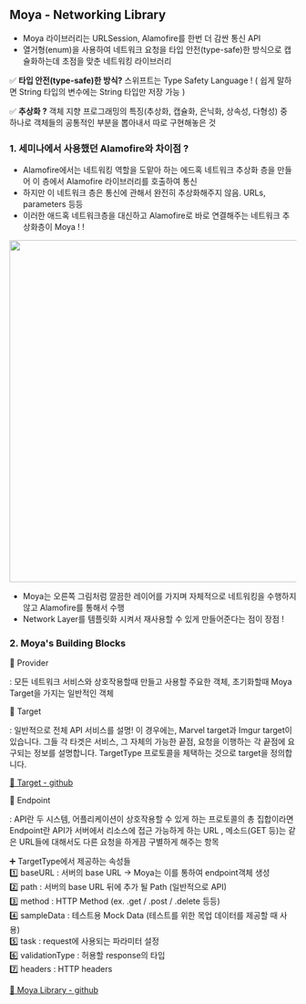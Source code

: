 ## Moya - Networking Library

- Moya 라이브러리는 URLSession, Alamofire를 한번 더 감싼 통신 API 
- 열거형(enum)을 사용하여 네트워크 요청을 타입 안전(type-safe)한 방식으로 캡슐화하는데 초점을 맞춘 네트워킹 라이브러리

✅ **타입 안전(type-safe)한 방식?** 스위프트는 Type Safety Language ! ( 쉽게 말하면 String 타입의 변수에는 String 타입만 저장 가능 )

✅ **추상화 ?** 객체 지향 프로그래밍의 특징(추상화, 캡슐화, 은닉화, 상속성, 다형성) 중 하나로 객체들의 공통적인 부분을 뽑아내서 따로 구현해놓은 것

### 1. 세미나에서 사용했던 Alamofire와 차이점 ? 

- Alamofire에서는 네트워킹 역할을 도맡아 하는 에드혹 네트워크 추상화 층을 만들어 이 층에서 Alamofire 라이브러리를 호출하여 통신
- 하지만 이 네트워크 층은 통신에 관해서 완전히 추상화해주지 않음. URLs, parameters 등등
- 이러한 애드혹 네트워크층을 대신하고 Alamofire로 바로 연결해주는 네트워크 추상화층이 Moya ! ! 
 
<img src="https://user-images.githubusercontent.com/81313960/142769029-126938e3-b0d1-484d-8ce9-a3d4fa4dc849.png" width= "600">

- Moya는 오른쪽 그림처럼 깔끔한 레이어를 가지며 자체적으로 네트워킹을 수행하지 않고 Alamofire를 통해서 수행
- Network Layer를 템플릿화 시켜서 재사용할 수 있게 만들어준다는 점이 장점 !

### 2. Moya's Building Blocks

📌 Provider

: 모든 네트워크 서비스와 상호작용할때 만들고 사용할 주요한 객체, 초기화할때 Moya Target을 가지는 일반적인 객체

📌 Target

: 일반적으로 전체 API 서비스를 설명! 이 경우에는, Marvel target과 Imgur target이 있습니다. 그들 각 타겟은 서비스, 그 자체의 가능한 끝점, 요청을 이행하는 각 끝점에 요구되는 정보를 설명합니다. TargetType 프로토콜을 체택하는 것으로 target을 정의합니다.

[🔗 Target - github](https://github.com/Moya/Moya/blob/master/docs/Targets.md)

📌 Endpoint

: API란 두 시스템, 어플리케이션이 상호작용할 수 있게 하는 프로토콜의 총 집합이라면 Endpoint란 API가 서버에서 리소스에 접근 가능하게 하는 URL , 메소드(GET 등)는 같은 URL들에 대해서도 다른 요청을 하게끔 구별하게 해주는 항목






➕ TargetType에서 제공하는 속성들   
1️⃣ baseURL : 서버의 base URL ->  Moya는 이를 통하여 endpoint객체 생성       
2️⃣ path : 서버의 base URL 뒤에 추가 될 Path (일반적으로 API)    
3️⃣ method : HTTP Method (ex. .get / .post / .delete 등등)    
4️⃣ sampleData : 테스트용 Mock Data (테스트를 위한 목업 데이터를 제공할 때 사용)    
5️⃣ task : request에 사용되는 파라미터 설정  
6️⃣ validationType : 허용할 response의 타입    
7️⃣ headers : HTTP headers    
 




[🔗 Moya Library - github](https://github.com/Moya/Moya)
